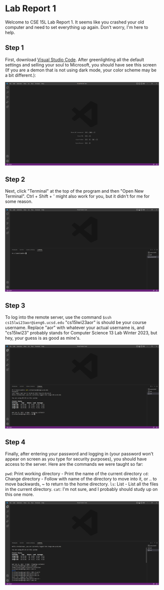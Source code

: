 # Lab Report 1
Welcome to CSE 15L Lab Report 1. It seems like you crashed your old computer and need to set everything up again. Don't worry, I'm here to help.

## Step 1
First, download [Visual Studio Code](https://code.visualstudio.com/). After greenlighting all the default settings and selling your soul to Microsoft, you should have see this screen (If you are a demon that is not using dark mode, your color scheme may be a bit different.):

![Image](Lab1sc1.png)

## Step 2
Next, click "Terminal" at the top of the program and then "Open New Terminal". Ctrl + Shift + ' might also work for you, but it didn't for me for some reason. 

![Image](Lab1sc2.png)

## Step 3
To log into the remote server, use the command `$ssh cs15lwi23aor@ieng6.ucsd.edu`
"cs15lwi23aor" is should be your course username. Replace "aor" with whatever your actual username is, and "cs15lwi23" probably stands for Computer Science 13 Lab Winter 2023, but hey, your guess is as good as mine's. 

![Image](Lab1sc3.PNG)

## Step 4
Finally, after entering your password and logging in (your password won't appear on screen as you type for security purposes), you should have access to the server. Here are the commands we were taught so far:

`pwd`: Print working directory - Print the name of the current directory
`cd`: Change directory - Follow with name of the directory to move into it, or .. to move backwards, ~ to return to the home directory. 
`ls`: List - List all the files in the current directory.
`cat`: I'm not sure, and I probably should study up on this one more. 

![Image](Lab1sc4.PNG)
